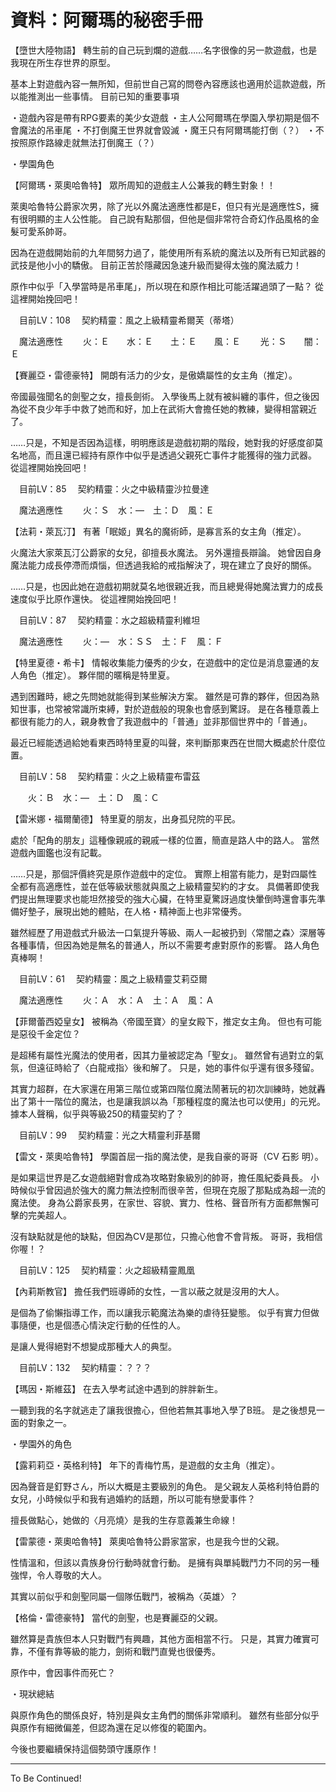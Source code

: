 # 資料：阿爾瑪的秘密手冊

【墮世大陸物語】
轉生前的自己玩到爛的遊戲……名字很像的另一款遊戲，也是我現在所生存世界的原型。

基本上對遊戲內容一無所知，但前世自己寫的問卷內容應該也適用於這款遊戲，所以能推測出一些事情。
目前已知的重要事項

・遊戲內容是帶有RPG要素的美少女遊戲
・主人公阿爾瑪在學園入學初期是個不會魔法的吊車尾
・不打倒魔王世界就會毀滅
・魔王只有阿爾瑪能打倒（？）
・不按照原作路線走就無法打倒魔王（？）

・學園角色

【阿爾瑪・萊奧哈魯特】
眾所周知的遊戲主人公兼我的轉生對象！！

萊奧哈魯特公爵家次男，除了光以外魔法適應性都是E，但只有光是適應性S，擁有很明顯的主人公性能。
自己說有點那個，但他是個非常符合奇幻作品風格的金髮可愛系帥哥。

因為在遊戲開始前的九年間努力過了，能使用所有系統的魔法以及所有已知武器的武技是他小小的驕傲。
目前正苦於隱藏因急速升級而變得太強的魔法威力！

原作中似乎「入學當時是吊車尾」，所以現在和原作相比可能活躍過頭了一點？
從這裡開始挽回吧！

　目前LV：108
　契約精靈：風之上級精靈希爾芙（蒂塔）

　魔法適應性
　　火：Ｅ　　水：Ｅ　　土：Ｅ　　風：Ｅ
　　光：Ｓ　　闇：Ｅ

【賽麗亞・雷德豪特】
開朗有活力的少女，是傲嬌屬性的女主角（推定）。

帝國最強聞名的劍聖之女，擅長劍術。
入學後馬上就有被糾纏的事件，但之後因為從不良少年手中救了她而和好，加上在武術大會擔任她的教練，變得相當親近了。

……只是，不知是否因為這樣，明明應該是遊戲初期的階段，她對我的好感度卻莫名地高，而且還已經持有原作中似乎是透過父親死亡事件才能獲得的強力武器。
從這裡開始挽回吧！

　目前LV：85
　契約精靈：火之中級精靈沙拉曼達

　魔法適應性
　　火：Ｓ　水：―　土：Ｄ　風：Ｅ

【法莉・萊瓦汀】
有著「眠姬」異名的魔術師，是寡言系的女主角（推定）。

火魔法大家萊瓦汀公爵家的女兒，卻擅長水魔法。
另外還擅長辯論。
她曾因自身魔法能力成長停滯而煩惱，但透過我給的戒指解決了，現在建立了良好的關係。

……只是，也因此她在遊戲初期就莫名地很親近我，而且總覺得她魔法實力的成長速度似乎比原作還快。
從這裡開始挽回吧！

　目前LV：87
　契約精靈：水之超級精靈利維坦

　魔法適應性
　　火：―　水：ＳＳ　土：Ｆ　風：Ｆ

【特里夏德・希卡】
情報收集能力優秀的少女，在遊戲中的定位是消息靈通的友人角色（推定）。
夥伴間的暱稱是特里夏。

遇到困難時，總之先問她就能得到某些解決方案。
雖然是可靠的夥伴，但因為熟知世事，也常被常識所束縛，對於遊戲般的現象也會感到驚訝。
是在各種意義上都很有能力的人，親身教會了我遊戲中的「普通」並非那個世界中的「普通」。

最近已經能透過給她看東西時特里夏的叫聲，來判斷那東西在世間大概處於什麼位置。

　目前LV：58
　契約精靈：火之上級精靈布雷茲

　　火：Ｂ　水：―　土：Ｄ　風：Ｃ

【雷米娜・福爾蘭德】
特里夏的朋友，出身孤兒院的平民。

處於「配角的朋友」這種像親戚的親戚一樣的位置，簡直是路人中的路人。
當然遊戲內圖鑑也沒有記載。

……只是，那個評價終究是原作遊戲中的定位。
實際上相當有能力，是對四屬性全都有高適應性，並在低等級狀態就與風之上級精靈契約的才女。
具備著即使我們提出無理要求也能坦然接受的強大心臟，在特里夏驚訝過度快暈倒時還會事先準備好墊子，展現出她的體貼，在人格・精神面上也非常優秀。

雖然經歷了用遊戲式升級法一口氣提升等級、兩人一起被扔到〈常闇之森〉深層等各種事情，但因為她是無名的普通人，所以不需要考慮對原作的影響。
路人角色真棒啊！

　目前LV：61
　契約精靈：風之上級精靈艾莉亞爾

　魔法適應性
　　火：Ａ　水：Ａ　土：Ａ　風：Ａ

【菲爾蕾西婭皇女】
被稱為〈帝國至寶〉的皇女殿下，推定女主角。
但也有可能是惡役千金定位？

是超稀有屬性光魔法的使用者，因其力量被認定為「聖女」。
雖然曾有過對立的氣氛，但遠征時給了〈白龍戒指〉後和解了。
只是，她的事件似乎還有很多殘留。

其實力超群，在大家還在用第三階位或第四階位魔法鬧著玩的初次訓練時，她就轟出了第十一階位的魔法，也是讓我誤以為「那種程度的魔法也可以使用」的元兇。
據本人聲稱，似乎與等級250的精靈契約了？

　目前LV：99
　契約精靈：光之大精靈利菲基爾

【雷文・萊奧哈魯特】
學園首屈一指的魔法使，是我自豪的哥哥（CV 石影 明）。

是如果這世界是乙女遊戲絕對會成為攻略對象級別的帥哥，擔任風紀委員長。
小時候似乎曾因過於強大的魔力無法控制而很辛苦，但現在克服了那點成為超一流的魔法使。
身為公爵家長男，在家世、容貌、實力、性格、聲音所有方面都無懈可擊的完美超人。

沒有缺點就是他的缺點，但因為CV是那位，只擔心他會不會背叛。
哥哥，我相信你喔！？

　目前LV：125
　契約精靈：火之超級精靈鳳凰

【內莉斯教官】
擔任我們班導師的女性，一言以蔽之就是沒用的大人。

是個為了偷懶指導工作，而以讓我示範魔法為樂的虐待狂變態。
似乎有實力但做事隨便，也是個憑心情決定行動的任性的人。

是讓人覺得絕對不想變成那種大人的典型。

　目前LV：132
　契約精靈：？？？

【瑪因・斯維茲】
在去入學考試途中遇到的胖胖新生。

一聽到我的名字就逃走了讓我很擔心，但他若無其事地入學了B班。
是之後想見一面的對象之一。

・學園外的角色

【露莉莉亞・英格利特】
年下的青梅竹馬，是遊戲的女主角（推定）。

因為聲音是釘野さん，所以大概是主要級別的角色。
是父親友人英格利特伯爵的女兒，小時候似乎和我有過婚約的話題，所以可能有戀愛事件？

擅長做點心，她做的〈月亮燒〉是我的生存意義兼生命線！

【雷蒙德・萊奧哈魯特】
萊奧哈魯特公爵家當家，也是我今世的父親。

性情溫和，但該以貴族身份行動時就會行動。
是擁有與單純戰鬥力不同的另一種強悍，令人尊敬的大人。

其實以前似乎和劍聖同屬一個隊伍戰鬥，被稱為〈英雄〉？

【格倫・雷德豪特】
當代的劍聖，也是賽麗亞的父親。

雖然算是貴族但本人只對戰鬥有興趣，其他方面相當不行。
只是，其實力確實可靠，不僅有靠等級的能力，劍術和戰鬥直覺也很優秀。

原作中，會因事件而死亡？

・現狀總結

與原作角色的關係良好，特別是與女主角們的關係非常順利。
雖然有些部分似乎與原作有細微偏差，但認為還在足以修復的範圍內。

今後也要繼續保持這個勢頭守護原作！

---

To Be Continued!